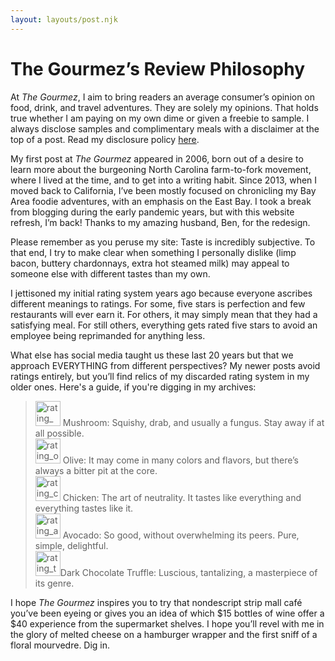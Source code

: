 ```yaml
---
layout: layouts/post.njk
---
```

<h1>The Gourmez’s Review Philosophy</h1>

At _The Gourmez_, I aim to bring readers an average consumer’s opinion on food, drink, and travel adventures. They are solely my opinions. That holds true whether I am paying on my own dime or given a freebie to sample. I always disclose samples and complimentary meals with a disclaimer at the top of a post. Read my disclosure policy [here](/disclosures).

My first post at _The Gourmez_ appeared in 2006, born out of a desire to learn more about the burgeoning North Carolina farm-to-fork movement, where I lived at the time, and to get into a writing habit. Since 2013, when I moved back to California, I’ve been mostly focused on chronicling my Bay Area foodie adventures, with an emphasis on the East Bay. I took a break from blogging during the early pandemic years, but with this website refresh, I’m back! Thanks to my amazing husband, Ben, for the redesign.

Please remember as you peruse my site: Taste is incredibly subjective. To that end, I try to make clear when something I personally dislike (limp bacon, buttery chardonnays, extra hot steamed milk) may appeal to someone else with different tastes than my own.

I jettisoned my initial rating system years ago because everyone ascribes different meanings to ratings. For some, five stars is perfection and few restaurants will ever earn it. For others, it may simply mean that they had a satisfying meal. For still others, everything gets rated five stars to avoid an employee being reprimanded for anything less.

What else has social media taught us these last 20 years but that we approach EVERYTHING from different perspectives? My newer posts avoid ratings entirely, but you’ll find relics of my discarded rating system in my older ones. Here's a guide, if you're digging in my archives:

> <img class="size-full wp-image-203 alignleft" src="http://s3.amazonaws.com/thegourmez-wpmedia/2009/04/rating_mushroom1.gif" alt="rating_mushroom1" width="40" height="40" /> Mushroom: Squishy, drab, and usually a fungus. Stay away if at all possible.<br>
<img class="size-full wp-image-193 alignleft" src="http://s3.amazonaws.com/thegourmez-wpmedia/2009/04/rating_olive1.gif" alt="rating_olive1" width="40" height="40" /> Olive: It may come in many colors and flavors, but there’s always a bitter pit at the core.<br>
<img class="size-full wp-image-55 alignleft" src="http://s3.amazonaws.com/thegourmez-wpmedia/2009/02/rating_chicken11.gif" alt="rating_chicken11" width="40" height="40" /> Chicken: The art of neutrality. It tastes like everything and everything tastes like it.<br>
<img class="size-full wp-image-49 alignleft" src="http://s3.amazonaws.com/thegourmez-wpmedia/2009/02/rating_avocado1.gif" alt="rating_avocado1" width="40" height="40" /> Avocado: So good, without overwhelming its peers. Pure, simple, delightful.<br>
<img class="size-full wp-image-59 alignleft" src="http://s3.amazonaws.com/thegourmez-wpmedia/2009/02/rating_truffle1.gif" alt="rating_truffle1" width="40" height="40" />Dark Chocolate Truffle: Luscious, tantalizing, a masterpiece of its genre.<br>




I hope _The Gourmez_ inspires you to try that nondescript strip mall café you’ve been eyeing or gives you an idea of which $15 bottles of wine offer a $40 experience from the supermarket shelves. I hope you’ll revel with me in the glory of melted cheese on a hamburger wrapper and the first sniff of a floral mourvedre. Dig in.
